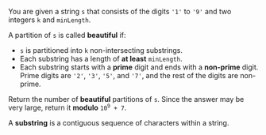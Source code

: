 You are given a string `s` that consists of the digits `'1'` to `'9'` and two integers `k` and `minLength`.

A partition of `s` is called **beautiful** if:

- `s` is partitioned into `k` non-intersecting substrings.
- Each substring has a length of **at least** `minLength`.
- Each substring starts with a **prime** digit and ends with a **non-prime** digit. Prime digits are `'2'`, `'3'`, `'5'`, and `'7'`, and the rest of the digits are non-prime.

Return the number of **beautiful** partitions of `s`. Since the answer may be very large, return it **modulo** <code>10<sup>9</sup> + 7</code>.

A **substring** is a contiguous sequence of characters within a string.